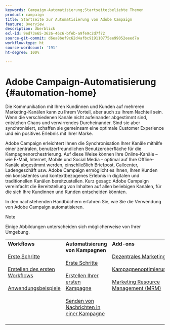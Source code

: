 ```yaml
---
keywords: Campaign-Automatisierung;Startseite;beliebte Themen
product: campaign
title: Startseite zur Automatisierung von Adobe Campaign
feature: Overview
description: Überblick
exl-id: 9ed73e65-3626-46c6-bfeb-a9fe9c2d7f72
source-git-commit: d6ea8bef9c62d4afbc919110775ee99052eeed7a
workflow-type: ht
source-wordcount: '191'
ht-degree: 100%

---
```


# Adobe Campaign-Automatisierung {#automation-home}

Die Kommunikation mit Ihren Kundinnen und Kunden auf mehreren Marketing-Kanälen kann zu Ihrem Vorteil, aber auch zu Ihrem Nachteil sein. Wenn die verschiedenen Kanäle nicht aufeinander abgestimmt sind, entstehen Chaos und verwirrendes Durcheinander. Sind sie aber synchronisiert, schaffen sie gemeinsam eine optimale Customer Experience und ein positives Erlebnis mit Ihrer Marke.

Adobe Campaign erleichtert Ihnen die Synchronisation Ihrer Kanäle mithilfe einer zentralen, benutzerfreundlichen Benutzeroberfläche für die Kampagnenorchestrierung. Auf diese Weise können Ihre Online-Kanäle – wie E-Mail, Internet, Mobile und Social Media – optimal auf Ihre Offline-Kanäle abgestimmt werden, einschließlich Briefpost, Callcenter, Ladengeschäft usw. Adobe Campaign ermöglicht es Ihnen, Ihren Kunden ein konsistentes und kontextbezogenes Erlebnis in digitalen und traditionellen Kanälen bereitzustellen. Kurz gesagt: Adobe Campaign vereinfacht die Bereitstellung von Inhalten auf allen beliebigen Kanälen, für die sich Ihre Kundinnen und Kunden entscheiden könnten.


In den nachstehenden Handbüchern erfahren Sie, wie Sie die Verwendung von Adobe Campaign automatisieren.

>[!NOTE]
>Einige Abbildungen unterscheiden sich möglicherweise von Ihrer Umgebung.


<table>
<tr>
  <td valign="top">
    <div>
    <b>Workflows</b>
    </div>
    <br>
    <div>
    <a href="workflow/about-workflows.md">Erste Schritte</a>
    </div>
    <br>     
    <div>
    <a href="workflow/build-a-workflow.md">Erstellen des ersten Workflows</a>
    </div>
    <br>
    <div>
    <a href="workflow/workflow-use-cases.md">Anwendungsbeispiele</a>
    </div>
    <br>
  </td>
  <td valign="top">
    <div>
    <b>Automatisierung von Kampagnen</b>
    </div>
    <br>
    <div>
    <a href="campaigns/set-up-campaigns.md">Erste Schritte</a>
    </div>
    <br>
    <div>
    <a href="campaigns/marketing-campaign-create.md">Erstellen Ihrer ersten Kampagne</a>
    </div>
    <br>
    <div>
    <a href="campaigns/marketing-campaign-deliveries.md">Senden von Nachrichten in einer Kampagne</a>
    </div>
    <br>
  </td>
  <td valign="top">
    <div>
    <b>Add-ons</b>
    </div>
    <br>
    <div>
    <a href="distributed-marketing/about-distributed-marketing.md">Dezentrales Marketing</a>
    </div>
    <br>
    <div>
    <a href="campaign-opt/campaign-typologies.md">Kampagnenoptimierung</a>
    </div>
    <br>
    <div>
    <a href="mrm/about-marketing-resource-management.md">Marketing Resource Management (MRM)</a>
    </div>
    <br>
  </td>
</tr>
</table>
